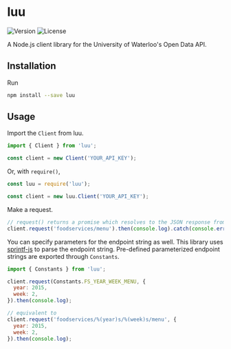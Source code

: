 # luu
![Version](https://img.shields.io/npm/v/luu.svg)
![License](https://img.shields.io/github/license/hkwu/luu.svg)

A Node.js client library for the University of Waterloo's Open Data API.

## Installation
Run

```bash
npm install --save luu
```

## Usage
Import the `Client` from luu.

```js
import { Client } from 'luu';

const client = new Client('YOUR_API_KEY');
```

Or, with `require()`,

```js
const luu = require('luu');

const client = new luu.Client('YOUR_API_KEY');
```

Make a request.

```js
// request() returns a promise which resolves to the JSON response from the API
client.request('foodservices/menu').then(console.log).catch(console.error);
```

You can specify parameters for the endpoint string as well. This library uses [sprintf-js](https://www.npmjs.com/package/sprintf-js) to parse the endpoint string. Pre-defined parameterized endpoint strings are exported through `Constants`.

```js
import { Constants } from 'luu';

client.request(Constants.FS_YEAR_WEEK_MENU, {
  year: 2015,
  week: 2,
}).then(console.log);

// equivalent to
client.request('foodservices/%(year)s/%(week)s/menu', {
  year: 2015,
  week: 2,
}).then(console.log);
```
